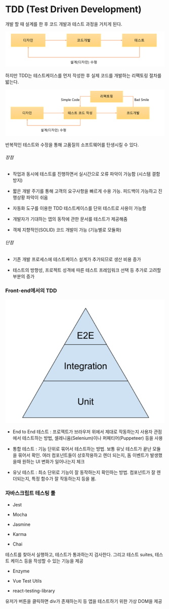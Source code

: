 # TDD (Test Driven Development)

개발 할 때 설계를 한 후 코드 개발과 테스트 과정을 거치게 된다.

![](TDD_assets/2023-02-28-16-11-23-image.png)

하지만 TDD는 테스트케이스를 먼저 작성한 후 실제 코드를 개발하는 리팩토링 절차를 밟는다.

![](TDD_assets/2023-02-28-16-11-39-image.png)

반복적인 테스트와 수정을 통해 고품질의 소프트웨어를 탄생시킬 수 있다.

###### 장점

- 작업과 동시에 테스트를 진행하면서 실시간으로 오류 파악이 가능함 (시스템 결함 방지)

- 짧은 개발 주기를 통해 고객의 요구사항을 빠르게 수용 가능. 피드백이 가능하고 진행상황 파악이 쉬움

- 자동화 도구를 이용한 TDD 테스트케이스를 단위 테스트로 사용이 가능함

- 개발자가 기대하는 앱의 동작에 관한 문서를 테스트가 제공해줌

- 객체 지향적인(SOLID) 코드 개발이 가능 (기능별로 모듈화)

###### 단점

- 기존 개발 프로세스에 테스트케이스 설계가 추가되므로 생산 비용 증가

- 테스트의 방향성, 프로젝트 성격에 따른 테스트 프레임워크 선택 등 추가로 고려할 부분의 증가

### Front-end에서의 TDD

![](TDD_assets/2023-02-28-16-26-41-image.png)

- End to End 테스트 : 프로젝트가 브라우저 위에서 제대로 작동하는지 사용자 관점에서 테스트하는 방법, 셀레니움(Selenium)이나 퍼페티어(Puppeteer) 등을 사용

- 통합 테스트 : 기능 단위로 묶어서 테스트하는 방법. 보통 유닛 테스트가 끝난 모듈을 묶어서 확인. 여러 컴포넌트들이 상호작용하고 렌더 되는지, 돔 이벤트가 발생했을때 원하는 UI 변화가 일어나는지 체크

- 유닛 테스트 : 최소 단위로 기능이 잘 동작하는지 확인하는 방법. 컴포넌트가 잘 렌더되는지, 특정 함수가 잘 작동하는지 등을 봄.

### 자바스크립트 테스팅 툴

- Jest

- Mocha

- Jasmine

- Karma

- Chai

테스트를 찾아서 실행하고, 테스트가 통과하는지 검사한다. 그리고 테스트 suites, 테스트 케이스 등을 작성할 수 있는 기능을 제공

- Enzyme

- Vue Test Utils

- react-testing-library

유저가 버튼을 클릭하면 div가 존재하는지 등 앱을 테스트하기 위한 가상 DOM을 제공
